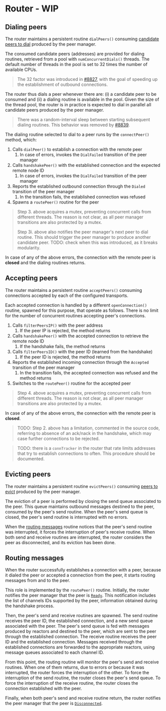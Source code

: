 # Router - WIP

## Dialing peers

The router maintains a persistent routine `dialPeers()` consuming
[candidate peers to dial](./peer_manager.md#dialnext-transition)
produced by the peer manager.

The consumed candidate peers (addresses) are provided for dialing routines,
retrieved from a pool with `numConcurrentDials()` threads.
The default number of threads in the pool is set to 32 times the number of
available CPUs.

> The 32 factor was introduced in [#8827](https://github.com/tendermint/tendermint/pull/8827),
> with the goal of speeding up the establishment of outbound connections.

The router thus dials a peer whenever there are: (i) a candidate peer to be
consumed and (ii) a dialing routine is available in the pool.
Given the size of the thread pool, the router is in practice is expected to
dial in parallel all candidate peers produced by the peer manager.

> There was a random-interval sleep between starting subsequent dialing
> routines. This behavior was removed by [#8839](https://github.com/tendermint/tendermint/pull/8839).

The dialing routine selected to dial to a peer runs by the `connectPeer()`
method, which:

1. Calls `dialPeer()` to establish a connection with the remote peer
   1. In case of errors, invokes the `DialFailed` transition of the peer manager
1. Calls `handshakePeer()` with the established connection and the expected remote node ID
   1. In case of errors, invokes the `DialFailed` transition of the peer manager
1. Reports the established outbound connection through the `Dialed` transition of the peer manager
   1. In the transition fails, the established connection was refused
1. Spawns a `routePeer()` routine for the peer

> Step 3. above acquires a mutex, preventing concurrent calls from different threads.
> The reason is not clear, as all peer manager transitions are also protected by a mutex.
>
> Step 3i. above also notifies the peer manager's next peer to dial routine.
> This should trigger the peer manager to produce another candidate peer.
> TODO: check when this was introduced, as it breaks modularity.

In case of any of the above errors, the connection with the remote peer is
**closed** and the dialing routines returns.

## Accepting peers

The router maintains a persistent routine `acceptPeers()` consuming connections
accepted by each of the configured transports.

Each accepted connection is handled by a different `openConnection()` routine,
spawned for this purpose, that operate as follows.
There is no limit for the number of concurrent routines accepting peer's connections.

1. Calls `filterPeersIP()` with the peer address
   1. If the peer IP is rejected, the method returns
1. Calls `handshakePeer()` with the accepted connection to retrieve the remote node ID
   1. If the handshake fails, the method returns
1. Calls `filterPeersID()` with the peer ID (learned from the handshake)
   1. If the peer ID is rejected, the method returns
1. Reports the established incoming connection through the `Accepted` transition of the peer manager
   1. In the transition fails, the accepted connection was refused and the method returns
1. Switches to the `routePeer()` routine for the accepted peer

> Step 4. above acquires a mutex, preventing concurrent calls from different threads.
> The reason is not clear, as all peer manager transitions are also protected by a mutex.

In case of any of the above errors, the connection with the remote peer is
**closed**.

> TODO: Step 2. above has a limitation, commented in the source code, referring
> to absence of an ack/nack in the handshake, which may case further
> connections to be rejected.

> TODO: there is a `connTracker` in the router that rate limits addresses that
> try to establish connections to often. This procedure should be documented.

## Evicting peers

The router maintains a persistent routine `evictPeers()` consuming
[peers to evict](./peer_manager.md#evictnext-transition)
produced by the peer manager.

The eviction of a peer is performed by closing the send queue associated to the peer.
This queue maintains outbound messages destined to the peer, consumed by the
peer's send routine.
When the peer's send queue is closed, the peer's send routine is interrupted
with no errors.

When the [routing messages](#routing-messages) routine notices that the peer's
send routine was interrupted, it forces the interruption of peer's receive routine.
When both send and receive routines are interrupted, the router considers the
peer as disconnected, and its eviction has been done.

## Routing messages

When the router successfully establishes a connection with a peer, because it
dialed the peer or accepted a connection from the peer, it starts routing
messages from and to the peer.

This role is implemented by the `routePeer()` routine.
Initially, the router notifies the peer manager that the peer is
[`Ready`](./peer_manager.md#ready-transition).
This notification includes the list of channels IDs supported by the peer,
information obtained during the handshake process.

Then, the peer's send and receive routines are spawned.
The send routine receives the peer ID, the established connection, and a new
send queue associated with the peer.
The peer's send queue is fed with messages produced by reactors and destined to
the peer, which are sent to the peer through the established connection.
The receive routine receives the peer ID and the established connection.
Messages received through the established connections are forwarded to the
appropriate reactors, using message queues associated to each channel ID.

From this point, the routing routine will monitor the peer's send and receive routines.
When one of them returns, due to errors or because it was interrupted, the
router forces the interruption of the other.
To force the interruption of the send routine, the router closes the peer's
send queue. To force the interruption of the receive routine, the router closes
the connection established with the peer.

Finally, when both peer's send and receive routine return, the router notifies
the peer manager that the peer is [`Disconnected`](./peer_manager.md#disconnected-transition).
